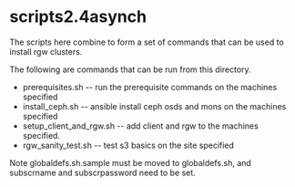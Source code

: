 # scripts2.4asynch

The scripts here combine to form a set of commands that can be used
to install rgw clusters.

The following are commands that can be run from this directory.

* prerequisites.sh -- run the prerequisite commands on the machines specified
* install_ceph.sh -- ansible install ceph osds and mons on the machines specified
* setup_client_and_rgw.sh -- add client and rgw to the machines specified.
* rgw_sanity_test.sh -- test s3 basics on the site specified

Note globaldefs.sh.sample must be moved to globaldefs.sh, and subscrname and subscrpassword need to be set.

